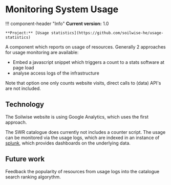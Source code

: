 # Monitoring System Usage 

!!! component-header "Info"
    **Current version:** 1.0

    **Project:** [Usage statistics](https://github.com/soilwise-he/usage-statistics)

A component which reports on usage of resources. Generally 2 approaches for usage monitoring are available:

- Embed a javascript snippet which triggers a count to a stats software at page load
- analyse access logs of the infrastructure

Note that option one only counts website visits, direct calls to (data) API's are not included.

## Technology

The Soilwise website is using Google Analytics, which uses the first approach.

The SWR catalogue does currently not includes a counter script. The usage can be monitored via the usage logs, which are indexed in an instance of [splunk](https://www.splunk.com/), which provides dashboards on the underlying data.

## Future work

Feedback the popularity of resources from usage logs into the catalogue search ranking algorythm.